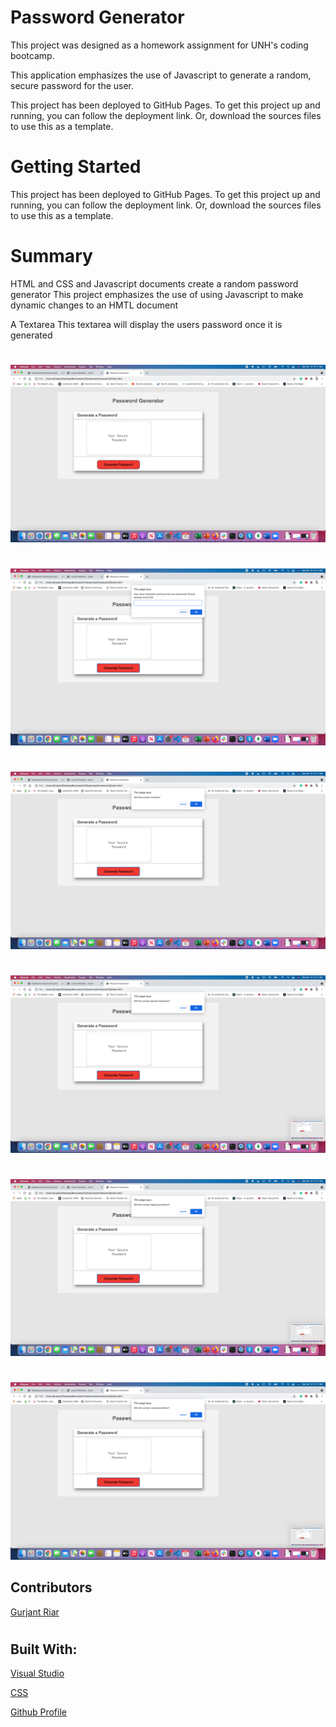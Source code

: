 # Password Generator

This project was designed as a homework assignment for UNH's coding bootcamp.

This application emphasizes the use of Javascript to generate a random, secure password for the user.

This project has been deployed to GitHub Pages. To get this project up and running, you can follow the deployment link. Or, download the sources files to use this as a template.

# Getting Started

This project has been deployed to GitHub Pages. To get this project up and running, you can follow the deployment link. Or, download the sources files to use this as a template.

# Summary

HTML and CSS and Javascript documents create a random password generator
This project emphasizes the use of using Javascript to make dynamic changes to an HMTL document

A Textarea
This textarea will display the users password once it is generated

#

![screentshot1](./assets/images/screenshot1.png)

#

![screentshot2](./assets/images/screenshot2.png)

#

![screentshot3](./assets/images/screenshot3.png)

#

![screentshot4](./assets/images/screenshot4.png)

#

![screentshot5](./assets/images/screenshot5.png)

#

![screentshot6](./assets/images/screenshot6.png)

## Contributors

[Gurjant Riar](https://github.com/gurjantriar/)

#

## Built With:

[Visual Studio](https://visualstudio.microsoft.com/)

[CSS](https://www.w3.org/TR/CSS/#css)

[Github Profile](https://github.com/GurjantRiar/passwordgenerator)
